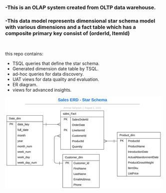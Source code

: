 ### -This is an OLAP system created from OLTP data warehouse. 
### -This data model represents dimensional star schema model with various dimensions and a fact table which has a composite primary key consist of (orderId, ItemId)

<br>

this repo contains:
* TSQL queries that define the star schema.
* Generated dimension date table by TSQL.
* ad-hoc queries for data discovery.
* UAT views for data quality and evaluation.
* ER diagram.
* views for advanced insights.

![ER diagram](ER_StarSchema.png)
